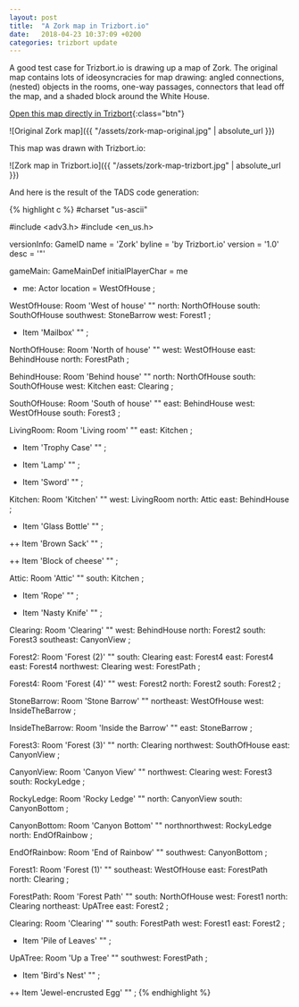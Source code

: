 ```yaml
---
layout: post
title:  "A Zork map in Trizbort.io"
date:   2018-04-23 10:37:09 +0200
categories: trizbort update
---
```

A good test case for Trizbort.io is drawing up a map of Zork. The original map contains lots of ideosyncracies for map drawing: angled connections, (nested) objects in the rooms, one-way passages, connectors that lead off the map, and a shaded block around the White House. 

[Open this map directly in Trizbort](/app/index.html?map=https://www.trizbort.io/app/maps/zork.json){:class="btn"}

![Original Zork map]({{ "/assets/zork-map-original.jpg" | absolute_url }})

This map was drawn with Trizbort.io:

![Zork map in Trizbort.io]({{ "/assets/zork-map-trizbort.jpg" | absolute_url }})

And here is the result of the TADS code generation:

{% highlight c %}
#charset "us-ascii"

#include <adv3.h>
#include <en_us.h>

versionInfo: GameID
  name = 'Zork'
  byline = 'by Trizbort.io'
  version = '1.0'
  desc = '"'

gameMain: GameMainDef
  initialPlayerChar = me

+ me: Actor
  location = WestOfHouse
;

WestOfHouse: Room 'West of house'
  ""
  north: NorthOfHouse
  south: SouthOfHouse
  southwest: StoneBarrow
  west: Forest1
;

+ Item 'Mailbox'
  ""
;

NorthOfHouse: Room 'North of house'
  ""
  west: WestOfHouse
  east: BehindHouse
  north: ForestPath
;

BehindHouse: Room 'Behind house'
  ""
  north: NorthOfHouse
  south: SouthOfHouse
  west: Kitchen
  east: Clearing
;

SouthOfHouse: Room 'South of house'
  ""
  east: BehindHouse
  west: WestOfHouse
  south: Forest3
;

LivingRoom: Room 'Living room'
  ""
  east: Kitchen
;

+ Item 'Trophy Case'
  ""
;

+ Item 'Lamp'
  ""
;

+ Item 'Sword'
  ""
;

Kitchen: Room 'Kitchen'
  ""
  west: LivingRoom
  north: Attic
  east: BehindHouse
;

+ Item 'Glass Bottle'
  ""
;

++ Item 'Brown Sack'
  ""
;

++ Item 'Block of cheese'
  ""
;

Attic: Room 'Attic'
  ""
  south: Kitchen
;

+ Item 'Rope'
  ""
;

+ Item 'Nasty Knife'
  ""
;

Clearing: Room 'Clearing'
  ""
  west: BehindHouse
  north: Forest2
  south: Forest3
  southeast: CanyonView
;

Forest2: Room 'Forest (2)'
  ""
  south: Clearing
  east: Forest4
  east: Forest4
  east: Forest4
  northwest: Clearing
  west: ForestPath
;

Forest4: Room 'Forest (4)'
  ""
  west: Forest2
  north: Forest2
  south: Forest2
;

StoneBarrow: Room 'Stone Barrow'
  ""
  northeast: WestOfHouse
  west: InsideTheBarrow
;

InsideTheBarrow: Room 'Inside the Barrow'
  ""
  east: StoneBarrow
;

Forest3: Room 'Forest (3)'
  ""
  north: Clearing
  northwest: SouthOfHouse
  east: CanyonView
;

CanyonView: Room 'Canyon View'
  ""
  northwest: Clearing
  west: Forest3
  south: RockyLedge
;

RockyLedge: Room 'Rocky Ledge'
  ""
  north: CanyonView
  south: CanyonBottom
;

CanyonBottom: Room 'Canyon Bottom'
  ""
  northnorthwest: RockyLedge
  north: EndOfRainbow
;

EndOfRainbow: Room 'End of Rainbow'
  ""
  southwest: CanyonBottom
;

Forest1: Room 'Forest (1)'
  ""
  southeast: WestOfHouse
  east: ForestPath
  north: Clearing
;

ForestPath: Room 'Forest Path'
  ""
  south: NorthOfHouse
  west: Forest1
  north: Clearing
  northeast: UpATree
  east: Forest2
;

Clearing: Room 'Clearing'
  ""
  south: ForestPath
  west: Forest1
  east: Forest2
;

+ Item 'Pile of Leaves'
  ""
;

UpATree: Room 'Up a Tree'
  ""
  southwest: ForestPath
;

+ Item 'Bird&#x27;s Nest'
  ""
;

++ Item 'Jewel-encrusted Egg'
  ""
;
{% endhighlight %}

